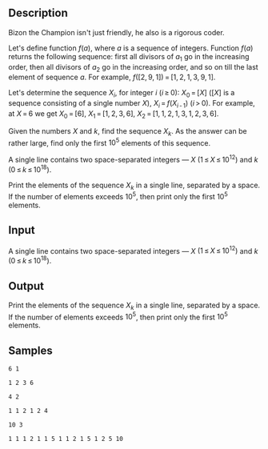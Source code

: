## Description

<div><p>Bizon the Champion isn't just friendly, he also is a rigorous coder.</p><p>Let's define function <span class="tex-span"><i>f</i>(<i>a</i>)</span>, where <span class="tex-span"><i>a</i></span> is a sequence of integers. Function <span class="tex-span"><i>f</i>(<i>a</i>)</span> returns the following sequence: first all divisors of <span class="tex-span"><i>a</i><sub class="lower-index">1</sub></span> go in the increasing order, then all divisors of <span class="tex-span"><i>a</i><sub class="lower-index">2</sub></span> go in the increasing order, and so on till the last element of sequence <span class="tex-span"><i>a</i></span>. For example, <span class="tex-span"><i>f</i>([2, 9, 1]) = [1, 2, 1, 3, 9, 1]</span>.</p><p>Let's determine the sequence <span class="tex-span"><i>X</i><sub class="lower-index"><i>i</i></sub></span>, for integer <span class="tex-span"><i>i</i></span> <span class="tex-span">(<i>i</i> ≥ 0)</span>: <span class="tex-span"><i>X</i><sub class="lower-index">0</sub> = [<i>X</i>]</span> (<span class="tex-span">[<i>X</i>]</span> is a sequence consisting of a single number <span class="tex-span"><i>X</i></span>), <span class="tex-span"><i>X</i><sub class="lower-index"><i>i</i></sub> = <i>f</i>(<i>X</i><sub class="lower-index"><i>i</i> - 1</sub>)</span> <span class="tex-span">(<i>i</i> &gt; 0)</span>. For example, at <span class="tex-span"><i>X</i> = 6</span> we get <span class="tex-span"><i>X</i><sub class="lower-index">0</sub> = [6]</span>, <span class="tex-span"><i>X</i><sub class="lower-index">1</sub> = [1, 2, 3, 6]</span>, <span class="tex-span"><i>X</i><sub class="lower-index">2</sub> = [1, 1, 2, 1, 3, 1, 2, 3, 6]</span>.</p><p>Given the numbers <span class="tex-span"><i>X</i></span> and <span class="tex-span"><i>k</i></span>, find the sequence <span class="tex-span"><i>X</i><sub class="lower-index"><i>k</i></sub></span>. As the answer can be rather large, find only the first <span class="tex-span">10<sup class="upper-index">5</sup></span> elements of this sequence.</p></div><div class="input-specification"><p>A single line contains two space-separated integers — <span class="tex-span"><i>X</i></span> <span class="tex-span">(1 ≤ <i>X</i> ≤ 10<sup class="upper-index">12</sup>)</span> and <span class="tex-span"><i>k</i></span> <span class="tex-span">(0 ≤ <i>k</i> ≤ 10<sup class="upper-index">18</sup>)</span>.</p></div><div class="output-specification"><p>Print the elements of the sequence <span class="tex-span"><i>X</i><sub class="lower-index"><i>k</i></sub></span> in a single line, separated by a space. If the number of elements exceeds <span class="tex-span">10<sup class="upper-index">5</sup></span>, then print only the first <span class="tex-span">10<sup class="upper-index">5</sup></span> elements.</p></div>


## Input

<p>A single line contains two space-separated integers — <span class="tex-span"><i>X</i></span> <span class="tex-span">(1 ≤ <i>X</i> ≤ 10<sup class="upper-index">12</sup>)</span> and <span class="tex-span"><i>k</i></span> <span class="tex-span">(0 ≤ <i>k</i> ≤ 10<sup class="upper-index">18</sup>)</span>.</p>


## Output

<p>Print the elements of the sequence <span class="tex-span"><i>X</i><sub class="lower-index"><i>k</i></sub></span> in a single line, separated by a space. If the number of elements exceeds <span class="tex-span">10<sup class="upper-index">5</sup></span>, then print only the first <span class="tex-span">10<sup class="upper-index">5</sup></span> elements.</p>


## Samples

```input1
6 1

```

```output1
1 2 3 6 

```






```input2
4 2

```

```output2
1 1 2 1 2 4 

```






```input3
10 3

```

```output3
1 1 1 2 1 1 5 1 1 2 1 5 1 2 5 10 

```



